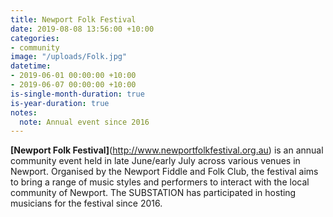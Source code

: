 ```yaml
---
title: Newport Folk Festival
date: 2019-08-08 13:56:00 +10:00
categories:
- community
image: "/uploads/Folk.jpg"
datetime:
- 2019-06-01 00:00:00 +10:00
- 2019-06-07 00:00:00 +10:00
is-single-month-duration: true
is-year-duration: true
notes:
  note: Annual event since 2016
---
```


**[Newport Folk Festival]**(http://www.newportfolkfestival.org.au) is an annual community event held in late June/early July across various venues in Newport. Organised by the Newport Fiddle and Folk Club, the festival aims to bring a range of music styles and performers to interact with the local community of Newport. The SUBSTATION has participated in hosting musicians for the festival since 2016.